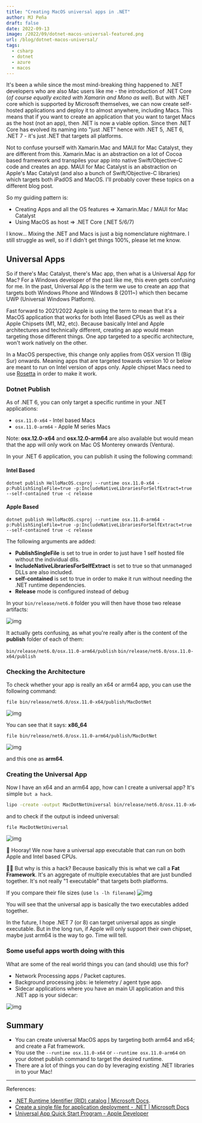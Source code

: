 ```yaml
---
title: "Creating MacOS universal apps in .NET"
author: MJ Peña
draft: false
date: 2022-09-13
image: /2022/09/dotnet-macos-universal-featured.png
url: /blog/dotnet-macos-universal/
tags:
  - csharp
  - dotnet
  - azure
  - macos
---
```


It's been a while since the most mind-breaking thing happened to .NET developers who are also Mac users like me - the introduction of .NET Core (_of course equally excited with Xamarin and Mono as well_). But with .NET core which is supported by Microsoft themselves, we can now create self-hosted applications and deploy it to almost anywhere, including Macs. This means that if you want to create an application that you want to target Macs as the host (not an app), then .NET is now a viable option. Since then .NET Core has evolved its naming into "just .NET" hence with .NET 5, .NET 6, .NET 7 - it's just .NET that targets all platforms.

Not to confuse yourself with Xamarin.Mac and MAUI for Mac Catalyst, they are different from this. Xamarin.Mac is an abstraction on a lot of Cocoa based framework and transpiles your app into native Swift/Objective-C code and creates an app. MAUI for Mac Catalyst is an abstraction on Apple's Mac Catalyst (and also a bunch of Swift/Objective-C libraries) which targets both iPadOS and MacOS. I'll probably cover these topics on a different blog post.

So my guiding pattern is:

- Creating Apps and all the OS features => Xamarin.Mac / MAUI for Mac Catalyst
- Using MacOS as host => .NET Core (.NET 5/6/7)

I know... Mixing the .NET and Macs is just a big nomenclature nightmare. I still struggle as well, so if I didn't get things 100%, please let me know.

## Universal Apps

So if there's Mac Catalyst, there's Mac app, then what is a Universal App for Mac? For a Windows developer of the past like me, this even gets confusing for me. In the past, Universal App is the term we use to create an app that targets both Windows Phone and Windows 8 (2011~) which then became UWP (Universal Windows Platform).

Fast forward to 2021/2022 Apple is using the term to mean that it's a MacOS application that works for both Intel Based CPUs as well as their Apple Chipsets (M1, M2, etc). Because basically Intel and Apple architectures and technically different, creating an app would mean targeting those different things. One app targeted to a specific architecture, won't work natively on the other.

In a MacOS perspective, this change only applies from OSX version 11 (Big Sur) onwards. Meaning apps that are targeted towards version 10 or below are meant to run on Intel version of apps only. Apple chipset Macs need to use [Rosetta](https://support.apple.com/en-gb/HT211861) in order to make it work.

### Dotnet Publish

As of .NET 6, you can only target a specific runtime in your .NET applications:

- `osx.11.0-x64` - Intel based Macs
- `osx.11.0-arm64` - Apple M series Macs

Note: **osx.12.0-x64** and **osx.12.0-arm64** are also available but would mean that the app will only work on Mac OS Monterey onwards (Ventura).

In your .NET 6 application, you can publish it using the following command:

#### Intel Based

```shell
dotnet publish HelloMacOS.csproj --runtime osx.11.0-x64 -p:PublishSingleFile=true -p:IncludeNativeLibrariesForSelfExtract=true  --self-contained true -c release
```

#### Apple Based

```shell
dotnet publish HelloMacOS.csproj --runtime osx.11.0-arm64 -p:PublishSingleFile=true -p:IncludeNativeLibrariesForSelfExtract=true  --self-contained true -c release
```

The following arguments are added:

- **PublishSingleFile** is set to true in order to just have 1 self hosted file without the individual dlls.
- **IncludeNativeLibrariesForSelfExtract** is set to true so that unmanaged DLLs are also included.
- **self-contained** is set to true in order to make it run without needing the .NET runtime dependencies.
- **Release** mode is configured instead of debug

In your `bin/release/net6.0` folder you will then have those two release artifacts:

![img](/2022/09/macos-dotnet-publish-folder.png)

It actually gets confusing, as what you're really after is the content of the **publish** folder of each of them:

`bin/release/net6.0/osx.11.0-arm64/publish`
`bin/release/net6.0/osx.11.0-x64/publish`

### Checking the Architecture

To check whether your app is really an x64 or arm64 app, you can use the following command:

```shell
file bin/release/net6.0/osx.11.0-x64/publish/MacDotNet
```

![img](/2022/09/macos-x64-publish-arch.png)

You can see that it says: **x86_64**

```shell
file bin/release/net6.0/osx.11.0-arm64/publish/MacDotNet
```

![img](/2022/09/macos-arm64-publish-arch.png)

and this one as **arm64**.

### Creating the Universal App

Now I have an x64 and an arm64 app, how can I create a universal app? It's simple `but a hack`.

```bash
lipo -create -output MacDotNetUniversal bin/release/net6.0/osx.11.0-x64/publish/MacDotNet bin/release/net6.0/osx.11.0-arm64/publish/MacDotNet
```

and to check if the output is indeed universal:

```shell
file MacDotNetUniversal
```

![img](/2022/09/macos-universal-publish.png)

🎉 Hooray! We now have a universal app executable that can run on both Apple and Intel based CPUs.

🙋‍♂️ But why is this a hack? Because basically this is what we call a **Fat Framework**. It's an aggregate of multiple executables that are just bundled together. It's not really "1 executable" that targets both platforms.

If you compare their file sizes (use `ls -lh filename`)
![img](/2022/09/macos-universal-filesize.png)

You will see that the universal app is basically the two executables added together.

In the future, I hope .NET 7 (or 8) can target universal apps as single executable. But in the long run, if Apple will only support their own chipset, maybe just arm64 is the way to go. Time will tell.

### Some useful apps worth doing with this

What are some of the real world things you can (and should) use this for?

- Network Processing apps / Packet captures.
- Background processing jobs: ie telemetry / agent type app.
- Sidecar applications where you have an main UI application and this .NET app is your sidecar:

![img](/2022/09/macos-sidecar.png)

## Summary

- You can create universal MacOS apps by targeting both arm64 and x64; and create a Fat framework.
- You use the `--runtime osx.11.0-x64` or `--runtime osx.11.0-arm64` on your dotnet publish command to target the desired runtime.
- There are a lot of things you can do by leveraging existing .NET libraries in to your Mac!

---

References:

- [.NET Runtime Identifier (RID) catalog | Microsoft Docs](https://docs.microsoft.com/en-us/dotnet/core/rid-catalog#macos-rids).
- [Create a single file for application deployment - .NET | Microsoft Docs](https://docs.microsoft.com/en-us/dotnet/core/deploying/single-file/overview?tabs=cli)
- [Universal App Quick Start Program - Apple Developer](https://developer.apple.com/programs/universal/)
